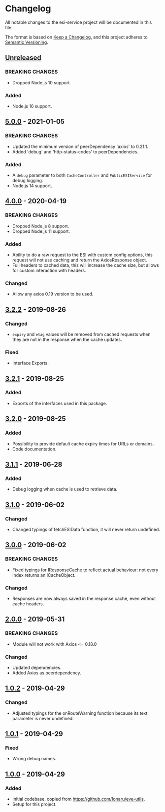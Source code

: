 # Changelog
All notable changes to the esi-service project will be documented in this file.

The format is based on [Keep a Changelog](https://keepachangelog.com/en/1.0.0/),
and this project adheres to [Semantic Versioning](https://semver.org/spec/v2.0.0.html).

## [Unreleased]
### BREAKING CHANGES
- Dropped Node.js 10 support.

### Added
- Node.js 16 support.

## [5.0.0] - 2021-01-05
### BREAKING CHANGES
- Updated the minimum version of peerDependency 'axios' to 0.21.1.
- Added 'debug' and 'http-status-codes' to peerDependencies.

### Added
- A `debug` parameter to both `CacheController` and `PublicESIService` for debug logging.
- Node.js 14 support.

## [4.0.0] - 2020-04-19
### BREAKING CHANGES
- Dropped Node.js 8 support.
- Dropped Node.js 11 support.

### Added
- Ability to do a raw request to the ESI with custom config options, this request will not use caching and return the AxiosResponse object.
- Full headers to cached data, this will increase the cache size, but allows for custom interaction with headers.

### Changed
- Allow any axios 0.19 version to be used.

## [3.2.2] - 2019-08-26
### Changed
- `expiry` and `etag` values will be removed from cached requests when they are not in the response when the cache updates.

### Fixed
- Interface Exports.

## [3.2.1] - 2019-08-25
### Added
- Exports of the interfaces used in this package.

## [3.2.0] - 2019-08-25
### Added
- Possibility to provide default cache expiry times for URLs or domains.
- Code documentation.

## [3.1.1] - 2019-06-28
### Added
- Debug logging when cache is used to retrieve data.

## [3.1.0] - 2019-06-02
### Changed
- Changed typings of fetchESIData function, it will never return undefined.

## [3.0.0] - 2019-06-02
### BREAKING CHANGES
- Fixed typings for IResponseCache to reflect actual behaviour: not every index returns an ICacheObject.

### Changed
- Responses are now always saved in the response cache, even without cache headers.

## [2.0.0] - 2019-05-31
### BREAKING CHANGES
- Module will not work with Axios <= 0.18.0

### Changed
- Updated dependencies.
- Added Axios as peerdependency.

## [1.0.2] - 2019-04-29
### Changed
- Adjusted typings for the onRouteWarning function because its text parameter is never undefined.

## [1.0.1] - 2019-04-29
### Fixed
- Wrong debug names.

## [1.0.0] - 2019-04-29
### Added
- Initial codebase, copied from <https://github.com/Ionaru/eve-utils>.
- Setup for this project.

[Unreleased]: https://github.com/Ionaru/esi-service/compare/5.0.0...HEAD
[5.0.0]: https://github.com/Ionaru/esi-service/compare/4.0.0...5.0.0
[4.0.0]: https://github.com/Ionaru/esi-service/compare/3.2.2...4.0.0
[3.2.2]: https://github.com/Ionaru/esi-service/compare/3.2.1...3.2.2
[3.2.1]: https://github.com/Ionaru/esi-service/compare/3.2.0...3.2.1
[3.2.0]: https://github.com/Ionaru/esi-service/compare/3.1.1...3.2.0
[3.1.1]: https://github.com/Ionaru/esi-service/compare/3.1.0...3.1.1
[3.1.0]: https://github.com/Ionaru/esi-service/compare/3.0.0...3.1.0
[3.0.0]: https://github.com/Ionaru/esi-service/compare/2.0.0...3.0.0
[2.0.0]: https://github.com/Ionaru/esi-service/compare/1.0.2...2.0.0
[1.0.2]: https://github.com/Ionaru/esi-service/compare/1.0.1...1.0.2
[1.0.1]: https://github.com/Ionaru/esi-service/compare/1.0.0...1.0.1
[1.0.0]: https://github.com/Ionaru/esi-service/compare/7d031b0...1.0.0
